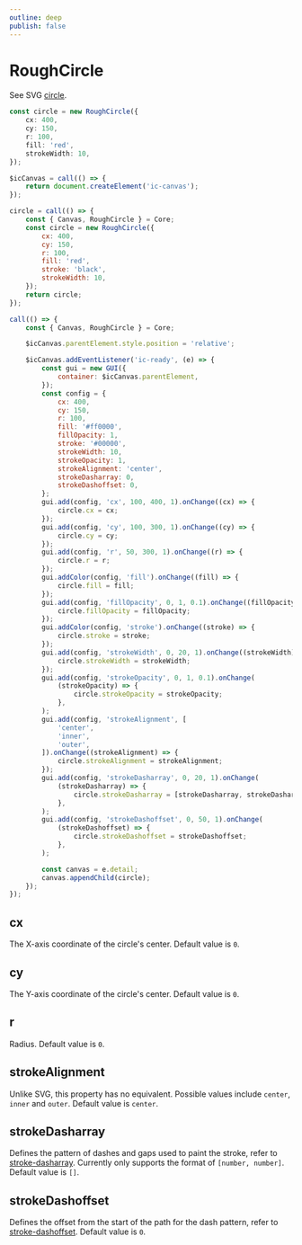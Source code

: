 ```yaml
---
outline: deep
publish: false
---
```


# RoughCircle

See SVG [circle].

```ts
const circle = new RoughCircle({
    cx: 400,
    cy: 150,
    r: 100,
    fill: 'red',
    strokeWidth: 10,
});
```

```js eval code=false
$icCanvas = call(() => {
    return document.createElement('ic-canvas');
});
```

```js eval code=false
circle = call(() => {
    const { Canvas, RoughCircle } = Core;
    const circle = new RoughCircle({
        cx: 400,
        cy: 150,
        r: 100,
        fill: 'red',
        stroke: 'black',
        strokeWidth: 10,
    });
    return circle;
});
```

```js eval code=false inspector=false
call(() => {
    const { Canvas, RoughCircle } = Core;

    $icCanvas.parentElement.style.position = 'relative';

    $icCanvas.addEventListener('ic-ready', (e) => {
        const gui = new GUI({
            container: $icCanvas.parentElement,
        });
        const config = {
            cx: 400,
            cy: 150,
            r: 100,
            fill: '#ff0000',
            fillOpacity: 1,
            stroke: '#00000',
            strokeWidth: 10,
            strokeOpacity: 1,
            strokeAlignment: 'center',
            strokeDasharray: 0,
            strokeDashoffset: 0,
        };
        gui.add(config, 'cx', 100, 400, 1).onChange((cx) => {
            circle.cx = cx;
        });
        gui.add(config, 'cy', 100, 300, 1).onChange((cy) => {
            circle.cy = cy;
        });
        gui.add(config, 'r', 50, 300, 1).onChange((r) => {
            circle.r = r;
        });
        gui.addColor(config, 'fill').onChange((fill) => {
            circle.fill = fill;
        });
        gui.add(config, 'fillOpacity', 0, 1, 0.1).onChange((fillOpacity) => {
            circle.fillOpacity = fillOpacity;
        });
        gui.addColor(config, 'stroke').onChange((stroke) => {
            circle.stroke = stroke;
        });
        gui.add(config, 'strokeWidth', 0, 20, 1).onChange((strokeWidth) => {
            circle.strokeWidth = strokeWidth;
        });
        gui.add(config, 'strokeOpacity', 0, 1, 0.1).onChange(
            (strokeOpacity) => {
                circle.strokeOpacity = strokeOpacity;
            },
        );
        gui.add(config, 'strokeAlignment', [
            'center',
            'inner',
            'outer',
        ]).onChange((strokeAlignment) => {
            circle.strokeAlignment = strokeAlignment;
        });
        gui.add(config, 'strokeDasharray', 0, 20, 1).onChange(
            (strokeDasharray) => {
                circle.strokeDasharray = [strokeDasharray, strokeDasharray];
            },
        );
        gui.add(config, 'strokeDashoffset', 0, 50, 1).onChange(
            (strokeDashoffset) => {
                circle.strokeDashoffset = strokeDashoffset;
            },
        );

        const canvas = e.detail;
        canvas.appendChild(circle);
    });
});
```

## cx

The X-axis coordinate of the circle's center. Default value is `0`.

## cy

The Y-axis coordinate of the circle's center. Default value is `0`.

## r

Radius. Default value is `0`.

## strokeAlignment

Unlike SVG, this property has no equivalent. Possible values include `center`, `inner` and `outer`. Default value is `center`.

## strokeDasharray

Defines the pattern of dashes and gaps used to paint the stroke, refer to [stroke-dasharray]. Currently only supports the format of `[number, number]`. Default value is `[]`.

## strokeDashoffset

Defines the offset from the start of the path for the dash pattern, refer to [stroke-dashoffset]. Default value is `0`.

[circle]: https://developer.mozilla.org/en-US/docs/Web/SVG/Element/circle
[stroke-dashoffset]: https://developer.mozilla.org/en-US/docs/Web/SVG/Attribute/stroke-dashoffset
[stroke-dasharray]: https://developer.mozilla.org/en-US/docs/Web/SVG/Attribute/stroke-dasharray
